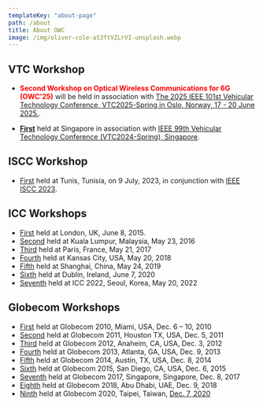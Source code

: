 ```yaml
---
templateKey: "about-page"
path: /about
title: About OWC
image: /img/oliver-cole-aS3ftVZLrVI-unsplash.webp
---
```


## VTC Workshop

- **<span style="color: red; ">Second Workshop on Optical Wireless Communications for 6G (OWC’25)</span>** will be held in association with [The 2025 IEEE 101st Vehicular Technology Conference, VTC2025-Spring in Oslo, Norway, 17 - 20 June 2025.](https://events.vtsociety.org/vtc2025-spring/).

- **[First](http://yamazato.nuee.nagoya-u.ac.jp/owc2024/)** held at Singapore in association with [IEEE 99th Vehicular Technology Conference (VTC2024-Spring), Singapore](https://events.vtsociety.org/vtc2024-spring/).

## ISCC Workshop
- [First](http://yamazato.nuee.nagoya-u.ac.jp/owc2023/) held at Tunis, Tunisia, on 9 July, 2023, in conjunction with [IEEE ISCC 2023](https://2023.ieee-iscc.org/).

## ICC Workshops

- [First](https://icc2015.ieee-icc.org/content/workshops.html) held at London, UK, June 8, 2015.
- [Second](https://icc2016.ieee-icc.org/content/workshops.html#W02) held at Kuala Lumpur, Malaysia, May 23, 2016
- [Third](https://icc2017.ieee-icc.org/workshop/3rd-workshop-optical-wireless-communications-owc.html) held at Paris, France, May 21, 2017
- [Fourth](https://icc2018.ieee-icc.org/workshop/4th-workshop-optical-wireless-communications-owc) held at Kansas City, USA, May 20, 2018
- [Fifth](https://icc2019.ieee-icc.org/workshop/w23-5th-workshop-optical-wireless-communications) held at Shanghai, China, May 24, 2019
- [Sixth](https://icc2020.ieee-icc.org/workshop/ws-17-workshop-optical-wireless-communications) held at Dublin, Ireland, June 7, 2020
- [Seventh](http://yamazato.nuee.nagoya-u.ac.jp/owc2022/index.html) held at ICC 2022, Seoul, Korea, May 20, 2022

## Globecom Workshops

- [First](https://globecom2010.ieee-globecom.org/WORKSHOPS.html) held at Globecom 2010, Miami, USA, Dec. 6 – 10, 2010
- [Second](https://globecom2011.ieee-globecom.org/workshops.html) held at Globecom 2011, Houston TX, USA, Dec. 5, 2011
- [Third](http://www.bu.edu/smartlighting/optical-wireless-communications-workshop/) held at Globecom 2012, Anaheim, CA, USA, Dec. 3, 2012
- [Fourth](https://www.ece.mcmaster.ca/~hranilovic/owc13/OWC_2013/Home.html) held at Globecom 2013, Atlanta, GA, USA, Dec. 9, 2013
- [Fifth](http://www.bu.edu/smartlighting/5th-ieee-workshop-on-optical-wireless-communications-owc14/) held at Globecom 2014, Austin, TX, USA, Dec. 8, 2014
- [Sixth](http://owcworkshop.ok.ubc.ca/) held at Globecom 2015, San Diego, CA, USA, Dec. 6, 2015
- [Seventh](https://globecom2017.ieee-globecom.org/workshop/ws-11-7th-ieee-globecom-workshop-optical-wireless-communications-owc%e2%80%9917) held at Globecom 2017, Singapore, Singapore, Dec. 8, 2017
- [Eighth](http://yamazato.nuee.nagoya-u.ac.jp/owc2018/index.html) held at Globecom 2018, Abu Dhabi, UAE, Dec. 9, 2018
- [Ninth](http://yamazato.nuee.nagoya-u.ac.jp/owc2020/) held at Globecom 2020, Taipei, Taiwan, [Dec. 7, 2020](https://globecom2020.ieee-globecom.org/workshop/ws-01-workshop-optical-wireless-communications-owc)
